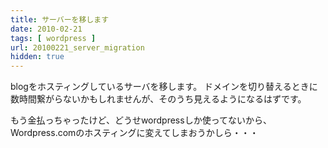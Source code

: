 ```yaml
---
title: サーバーを移します
date: 2010-02-21
tags: [ wordpress ]
url: 20100221_server_migration
hidden: true
---
```

blogをホスティングしているサーバを移します。
ドメインを切り替えるときに数時間繋がらないかもしれませんが、そのうち見えるようになるはずです。

もう金払っちゃったけど、どうせwordpressしか使ってないから、Wordpress.comのホスティングに変えてしまおうかしら・・・

